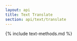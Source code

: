 ```yaml
---
layout: api
title: Text Translate
section: api/text/translate
---
```


{% include text-methods.md %}